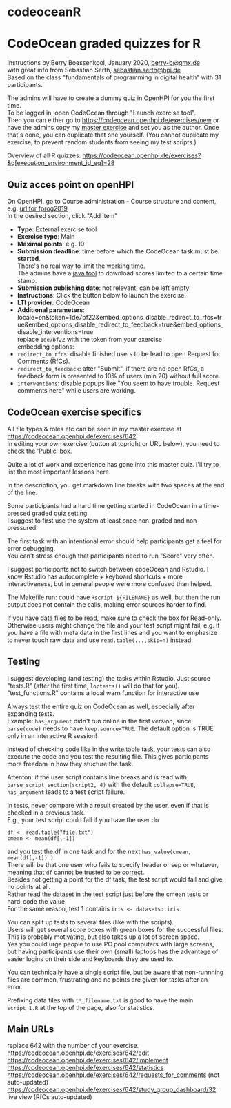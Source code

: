 # codeoceanR


# CodeOcean graded quizzes for R

Instructions by Berry Boessenkool, January 2020, <berry-b@gmx.de>  
with great info from Sebastian Serth, <sebastian.serth@hpi.de>  
Based on the class "fundamentals of programming in digital health" with 31 participants.


The admins will have to create a dummy quiz in OpenHPI for you the first time.  
To be logged in, open CodeOcean through "Launch exercise tool".  
Then you can either go to https://codeocean.openhpi.de/exercises/new
or have the admins copy my [master exercise](https://codeocean.openhpi.de/exercises/642)
and set you as the author. Once that's done, you can duplicate that one yourself.
(You cannot duplicate my exercise, to prevent random students from seeing my test scripts.)

Overview of all R quizzes:
https://codeocean.openhpi.de/exercises?&q[execution_environment_id_eq]=28


## Quiz acces point on openHPI

On OpenHPI, go to Course administration - Course structure and content, e.g. [url for fprog2019](
https://open.hpi.de/courses/fprog-wi-2019/sections)  
In the desired section, click "Add item"

- **Type**: External exercise tool
- **Exercise type**: Main
- **Maximal points**: e.g. 10
- **Submission deadline**: time before which the CodeOcean task must be **started**.  
There's no real way to limit the working time.  
The admins have a [java tool](https://github.com/openHPI/codeocean-scraper) 
to download scores limited to a certain time stamp.
- **Submission publishing date**: not relevant, can be left empty
- **Instructions**: Click the button below to launch the exercise.
- **LTI provider**: CodeOcean
- **Additional parameters**: locale=en&token=1de7bf22&embed_options_disable_redirect_to_rfcs=true&embed_options_disable_redirect_to_feedback=true&embed_options_disable_interventions=true  
replace `1de7bf22` with the token from your exercise  
embedding options:  
-  `redirect_to_rfcs`: disable finished users to be lead to open Request for Comments (RfCs).
-  `redirect_to_feedback`: after "Submit", if there are no open RfCs, 
a feedback form is presented to 10% of users (min 20) without full score. 
-  `interventions`: disable popups like "You seem to have trouble. Request comments here" while users are working.


## CodeOcean exercise specifics

All file types & roles etc can be seen in my master exercise at
https://codeocean.openhpi.de/exercises/642  
In editing your own exercise (button at topright or URL below), you need to check the 'Public' box.

Quite a lot of work and experience has gone into this master quiz.
I'll try to list the most important lessons here.

In the description, you get markdown line breaks with two spaces at the end of the line.

Some participants had a hard time getting started in CodeOcean in a time-pressed graded quiz setting.  
I suggest to first use the system at least once non-graded and non-pressured!

The first task with an intentional error should help participants get a feel for error debugging.  
You can't stress enough that participants need to run "Score" very often.  

I suggest participants not to switch between codeOcean and Rstudio. 
I know Rstudio has autocomplete + keyboard shortcuts + more interactiveness, 
but in general people were more confused than helped.

The Makefile run: could have `Rscript ${FILENAME}` as well, 
but then the run output does not contain the calls, making error sources harder to find.

If you have data files to be read, make sure to check the box for Read-only.  
Otherwise users might change the file and your test script might fail,
e.g. if you have a file with meta data in the first lines and you want to 
emphasize to never touch raw data and use `read.table(...,skip=n)` instead.

## Testing

I suggest developing (and testing) the tasks within Rstudio.
Just source "tests.R" (after the first time, `loctests()` will do that for you).  
"test_functions.R" contains a local warn function for interactive use

Always test the entire quiz on CodeOcean as well, especially after expanding tests.  
Example: `has_argument` didn't run online in the first version, 
since `parse(code)` needs to have `keep.source=TRUE`. 
The default option is TRUE only in an interactive R session!

Instead of checking code like in the write.table task, 
your tests can also execute the code and you test the resulting file.
This gives participants more freedom in how they stucture the task.  

Attenton: if the user script contains line breaks and is read with `parse_script_section(script2, 4)` with the default `collapse=TRUE`,
`has_argument` leads to a test script failure.

In tests, never compare with a result created by the user, even if that is checked in a previous task.  
E.g., your test script could fail if you have the user do
```
df <- read.table("file.txt")
cmean <- mean(df[,-1])
```
and you test the df in one task and for the next
`has_value(cmean,  mean(df[,-1]) )`  
There will be that one user who fails to specify header or sep or whatever,
meaning that `df` cannot be trusted to be correct.  
Besides not getting a point for the df task, the test script would fail and give no points at all.  
Rather read the dataset in the test script just before the cmean tests or hard-code the value.  
For the same reason, test 1 contains `iris <- datasets::iris`

You can split up tests to several files (like with the scripts).  
Users will get several score boxes with green boxes for the successful files.
This is probably motivating, but also takes up a lot of screen space.  
Yes you could urge people to use PC pool computers with large screens, 
but having participants use their own (small) laptops has the advantage of 
easier logins on their side and keyboards they are used to.

You can technically have a single script file, but be aware that 
non-runnning files are common, frustrating and no points are given for tasks after an error.

Prefixing data files with `t*_filename.txt` is good to have the main `script_1.R` 
at the top of the page, also for statistics.


## Main URLs
replace 642 with the number of your exercise.  
https://codeocean.openhpi.de/exercises/642/edit  
https://codeocean.openhpi.de/exercises/642/implement  
https://codeocean.openhpi.de/exercises/642/statistics  
https://codeocean.openhpi.de/exercises/642/requests_for_comments  (not auto-updated)
https://codeocean.openhpi.de/exercises/642/study_group_dashboard/32  live view (RfCs auto-updated)

